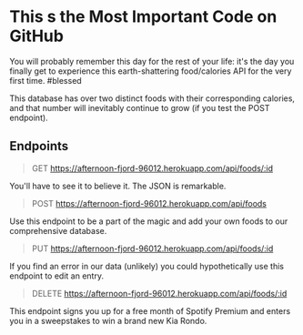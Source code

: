 # This s the Most **Important** Code on GitHub

You will probably remember this day for the rest of your life: it's the day you finally get to experience this earth-shattering food/calories API for the very first time. #blessed

This database has over two distinct foods with their corresponding calories, and that number will inevitably continue to grow (if you test the POST endpoint).

## Endpoints

> GET https://afternoon-fjord-96012.herokuapp.com/api/foods/:id

You'll have to see it to believe it. The JSON is remarkable.

> POST https://afternoon-fjord-96012.herokuapp.com/api/foods

Use this endpoint to be a part of the magic and add your own foods to our comprehensive database.

> PUT https://afternoon-fjord-96012.herokuapp.com/api/foods/:id

If you find an error in our data (unlikely) you could hypothetically use this endpoint to edit an entry.

> DELETE https://afternoon-fjord-96012.herokuapp.com/api/foods/:id

This endpoint signs you up for a free month of Spotify Premium and enters you in a sweepstakes to win a brand new Kia Rondo.


